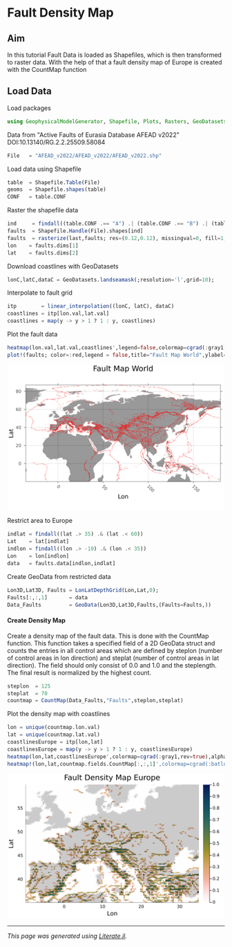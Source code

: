 # Fault Density Map

## Aim
In this tutorial Fault Data is loaded as Shapefiles, which is then transformed to raster data. With the help of that a fault density map of Europe is created with the CountMap function

## Load Data

Load packages
````julia
using GeophysicalModelGenerator, Shapefile, Plots, Rasters, GeoDatasets, Interpolations
````

Data from "Active Faults of Eurasia Database AFEAD v2022" DOI:10.13140/RG.2.2.25509.58084

````julia
File   = "AFEAD_v2022/AFEAD_v2022/AFEAD_v2022.shp"
````

Load data using Shapefile

````julia
table  = Shapefile.Table(File)
geoms  = Shapefile.shapes(table)
CONF   = table.CONF
````

Raster the shapefile data

````julia
ind     = findall((table.CONF .== "A") .| (table.CONF .== "B") .| (table.CONF .== "C"))
faults  = Shapefile.Handle(File).shapes[ind]
faults  = rasterize(last,faults; res=(0.12,0.12), missingval=0, fill=1, atol = 0.4, shape=:line)
lon    = faults.dims[1]
lat    = faults.dims[2]
````

Download coastlines with GeoDatasets

````julia
lonC,latC,dataC = GeoDatasets.landseamask(;resolution='l',grid=10);
````

Interpolate to fault grid

````julia
itp        = linear_interpolation((lonC, latC), dataC)
coastlines = itp[lon.val,lat.val]
coastlines = map(y -> y > 1 ? 1 : y, coastlines)
````

Plot the fault data

````julia
heatmap(lon.val,lat.val,coastlines',legend=false,colormap=cgrad(:gray1,rev=true),alpha=0.4);
plot!(faults; color=:red,legend = false,title="Fault Map World",ylabel="Lat",xlabel="Lon")
````
![tutorial_Fault_Map](../assets/img/WorldMap.svg)

Restrict area to Europe

````julia
indlat = findall((lat .> 35) .& (lat .< 60))
Lat    = lat[indlat]
indlon = findall((lon .> -10) .& (lon .< 35))
Lon    = lon[indlon]
data   = faults.data[indlon,indlat]
````

Create GeoData from restricted data

````julia
Lon3D,Lat3D, Faults = LonLatDepthGrid(Lon,Lat,0);
Faults[:,:,1]       = data
Data_Faults         = GeoData(Lon3D,Lat3D,Faults,(Faults=Faults,))
````
#### Create Density Map 
Create a density map of the fault data. This is done with the CountMap function. This function takes a specified field of a 2D GeoData struct and counts the entries in all control areas which are defined by steplon (number of control areas in lon direction) and steplat (number of control areas in lat direction). The field should only consist of 0.0 and 1.0 and the steplength. The final result is normalized by the highest count.

````julia
steplon  = 125
steplat  = 70
countmap = CountMap(Data_Faults,"Faults",steplon,steplat)
````

Plot the density map with coastlines

````julia
lon = unique(countmap.lon.val)
lat = unique(countmap.lat.val)
coastlinesEurope = itp[lon,lat]
coastlinesEurope = map(y -> y > 1 ? 1 : y, coastlinesEurope)
heatmap(lon,lat,coastlinesEurope',colormap=cgrad(:gray1,rev=true),alpha=1.0);
heatmap!(lon,lat,countmap.fields.CountMap[:,:,1]',colormap=cgrad(:batlowW,rev=true),alpha = 0.8,legend=true,title="Fault Density Map Europe",ylabel="Lat",xlabel="Lon")
````
![tutorial_Fault_Map](../assets/img/FaultDensity.svg)

---

*This page was generated using [Literate.jl](https://github.com/fredrikekre/Literate.jl).*

